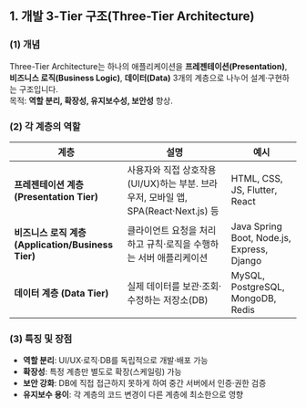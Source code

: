 ## 1. 개발 3-Tier 구조(Three-Tier Architecture)

### (1) 개념
Three-Tier Architecture는 하나의 애플리케이션을 **프레젠테이션(Presentation)**, **비즈니스 로직(Business Logic)**, **데이터(Data)** 3개의 계층으로 나누어 설계·구현하는 구조입니다.  
목적: **역할 분리, 확장성, 유지보수성, 보안성** 향상.

### (2) 각 계층의 역할

| 계층 | 설명 | 예시 |
|------|------|------|
| **프레젠테이션 계층 (Presentation Tier)** | 사용자와 직접 상호작용(UI/UX)하는 부분. 브라우저, 모바일 앱, SPA(React·Next.js) 등 | HTML, CSS, JS, Flutter, React |
| **비즈니스 로직 계층 (Application/Business Tier)** | 클라이언트 요청을 처리하고 규칙·로직을 수행하는 서버 애플리케이션 | Java Spring Boot, Node.js, Express, Django |
| **데이터 계층 (Data Tier)** | 실제 데이터를 보관·조회·수정하는 저장소(DB) | MySQL, PostgreSQL, MongoDB, Redis |

### (3) 특징 및 장점
- **역할 분리**: UI/UX·로직·DB를 독립적으로 개발·배포 가능  
- **확장성**: 특정 계층만 별도로 확장(스케일링) 가능  
- **보안 강화**: DB에 직접 접근하지 못하게 하여 중간 서버에서 인증·권한 검증  
- **유지보수 용이**: 각 계층의 코드 변경이 다른 계층에 최소한으로 영향 
